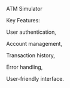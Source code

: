 ATM Simulator


Key Features:

User authentication,

Account management,

Transaction history,

Error handling,

User-friendly interface.
